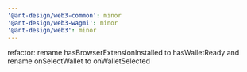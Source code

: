 ```yaml
---
'@ant-design/web3-common': minor
'@ant-design/web3-wagmi': minor
'@ant-design/web3': minor
---
```


refactor: rename hasBrowserExtensionInstalled to hasWalletReady and rename onSelectWallet to onWalletSelected
